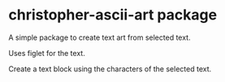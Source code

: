 # christopher-ascii-art package

A simple package to create text art from selected text.

Uses figlet for the text.

Create a text block using the characters of the selected text.
